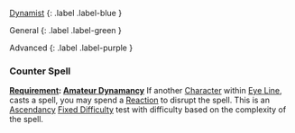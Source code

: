 
[Dynamist](Game/Dynamist)
{: .label .label-blue }

General
{: .label .label-green }

Advanced
{: .label .label-purple }

### Counter Spell

**[Requirement](Core/Terminology#Requirement): [Amateur Dynamancy](#Amateur%20Dynamancy)**
If another [Character](Core/Terminology#Character) within [Eye Line](Game/Core/Terminology#Eye%20Line), casts a spell, you may spend a [Reaction](Game/Core/Blocks/Reaction) to disrupt the spell. This is an [Ascendancy](Game/Core/Spirit#Ascendancy) [Fixed Difficulty](Game/Core/Skills#Fixed%20Difficulty) test with difficulty based on the complexity of the spell.